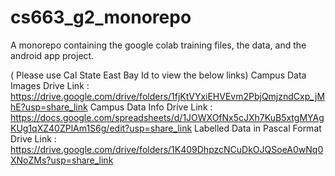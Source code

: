 # cs663_g2_monorepo
A monorepo containing the google colab training files, the data, and the android app project.

( Please use Cal State East Bay Id to view the below links)
Campus Data Images Drive Link : https://drive.google.com/drive/folders/1fjKtVYxiEHVEvm2PbjQmjzndCxp_jMhE?usp=share_link 
Campus Data Info Drive Link : https://docs.google.com/spreadsheets/d/1JOWXOfNx5cJXh7KuB5xtgMYAgKUg1qXZ40ZPlAm1S6g/edit?usp=share_link
Labelled Data in Pascal Format Drive Link : https://drive.google.com/drive/folders/1K409DhpzcNCuDkOJQSoeA0wNq0XNoZMs?usp=share_link
